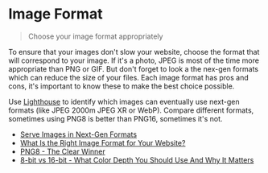 # Image Format

> Choose your image format appropriately

To ensure that your images don't slow your website, choose the format that will correspond to your image. If it's a photo, JPEG is most of the time more appropriate than PNG or GIF. But don't forget to look a the nex-gen formats which can reduce the size of your files. Each image format has pros and cons, it's important to know these to make the best choice possible.

Use [Lighthouse](https://developers.google.com/web/tools/lighthouse/) to identify which images can eventually use next-gen formats (like JPEG 2000m JPEG XR or WebP). Compare different formats, sometimes using PNG8 is better than PNG16, sometimes it's not.

- [Serve Images in Next-Gen Formats](https://developers.google.com/web/tools/lighthouse/audits/webp)
- [What Is the Right Image Format for Your Website?](https://www.sitepoint.com/what-is-the-right-image-format-for-your-website/)
- [PNG8 - The Clear Winner](https://www.sitepoint.com/png8-the-clear-winner/)
- [8-bit vs 16-bit - What Color Depth You Should Use And Why It Matters](https://www.diyphotography.net/8-bit-vs-16-bit-color-depth-use-matters/)
